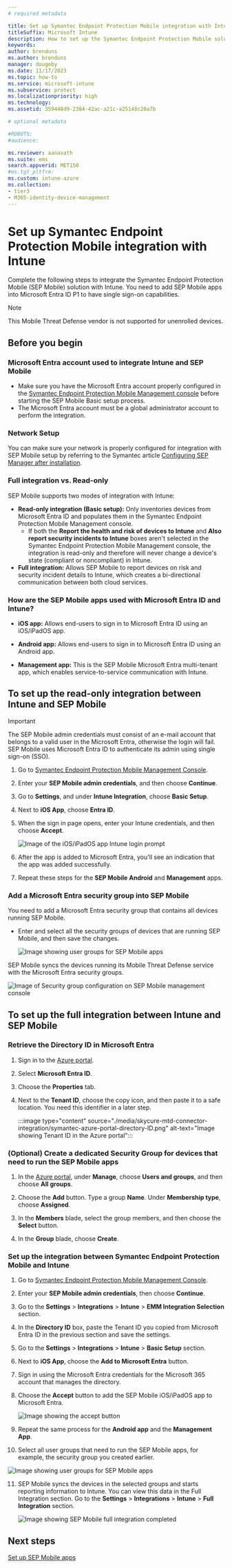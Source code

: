 ```yaml
---
# required metadata

title: Set up Symantec Endpoint Protection Mobile integration with Intune
titleSuffix: Microsoft Intune
description: How to set up the Symantec Endpoint Protection Mobile solution with Microsoft Intune to control mobile device access to your corporate resources.
keywords:
author: brenduns
ms.author: brenduns
manager: dougeby
ms.date: 11/17/2023
ms.topic: how-to
ms.service: microsoft-intune
ms.subservice: protect
ms.localizationpriority: high
ms.technology:
ms.assetid: 359448d9-2384-42ac-a21c-a25148c20a7b

# optional metadata

#ROBOTS:
#audience:

ms.reviewer: aanavath
ms.suite: ems
search.appverid: MET150
#ms.tgt_pltfrm:
ms.custom: intune-azure
ms.collection:
- tier3
- M365-identity-device-management
---
```


# Set up Symantec Endpoint Protection Mobile integration with Intune

Complete the following steps to integrate the Symantec Endpoint Protection Mobile (SEP Mobile) solution with Intune. You need to add SEP Mobile apps into Microsoft Entra ID P1 to have single sign-on capabilities.

> [!NOTE]
>
> This Mobile Threat Defense vendor is not supported for unenrolled devices.

## Before you begin

### Microsoft Entra account used to integrate Intune and SEP Mobile

- Make sure you have the Microsoft Entra account properly configured in the [Symantec Endpoint Protection Mobile Management console](https://techdocs.broadcom.com/us/en/symantec-security-software/endpoint-security-and-management/endpoint-protection/all/getting-up-and-running-on-for-the-first-time-v45150512-d43e1033/logging-on-to-the-console-v8025272-d23e2462.html) before starting the SEP Mobile Basic setup process.
- The Microsoft Entra account must be a global administrator account to perform the integration.

### Network Setup

You can make sure your network is properly configured for integration with SEP Mobile setup by referring to the Symantec article [Configuring SEP Manager after installation](https://techdocs.broadcom.com/us/en/symantec-security-software/endpoint-security-and-management/endpoint-protection/all/getting-up-and-running-on-for-the-first-time-v45150512-d43e1033/configuring-after-installation-v18374552-d23e1454.html).

### Full integration vs. Read-only

SEP Mobile supports two modes of integration with Intune:

- **Read-only integration (Basic setup):** Only inventories devices from Microsoft Entra ID and populates them in the Symantec Endpoint Protection Mobile Management console.
  - If both the **Report the health and risk of devices to Intune** and **Also report security incidents to Intune** boxes aren't selected in the Symantec Endpoint Protection Mobile Management console, the integration is read-only and therefore will never change a device's state (compliant or noncompliant) in Intune.
- **Full integration:** Allows SEP Mobile to report devices on risk and security incident details to Intune, which creates a bi-directional communication between both cloud services.

<a name='how-are-the-sep-mobile-apps-used-with-microsoft-entra-and-intune'></a>

### How are the SEP Mobile apps used with Microsoft Entra ID and Intune?

- **iOS app:** Allows end-users to sign in to Microsoft Entra ID using an iOS/iPadOS app.

- **Android app:** Allows end-users to sign in to Microsoft Entra ID using an Android app.

- **Management app:** This is the SEP Mobile Microsoft Entra multi-tenant app, which enables service-to-service communication with Intune.

## To set up the read-only integration between Intune and SEP Mobile

> [!IMPORTANT]
>
> The SEP Mobile admin credentials must consist of an e-mail account that belongs to a valid user in the Microsoft Entra, otherwise the login will fail. SEP Mobile uses Microsoft Entra ID to authenticate its admin using single sign-on (SSO).

1. Go to [Symantec Endpoint Protection Mobile Management Console](https://techdocs.broadcom.com/us/en/symantec-security-software/endpoint-security-and-management/endpoint-protection/all/getting-up-and-running-on-for-the-first-time-v45150512-d43e1033/logging-on-to-the-console-v8025272-d23e2462.html).

2. Enter your **SEP Mobile admin credentials**, and then choose **Continue**.

3. Go to **Settings**, and under **Intune Integration**, choose **Basic Setup**.

4. Next to **iOS App**, choose **Entra ID**.

5. When the sign in page opens, enter your Intune credentials, and then choose **Accept**.

   ![Image of the iOS/iPadOS app Intune login prompt](./media/skycure-mtd-connector-integration/symantec-portal-basic-accept.png)

6. After the app is added to Microsoft Entra, you'll see an indication that the app was added successfully.

7. Repeat these steps for the **SEP Mobile Android** and **Management** apps.

### Add a Microsoft Entra security group into SEP Mobile

You need to add a Microsoft Entra security group that contains all devices running SEP Mobile.

- Enter and select all the security groups of devices that are running SEP Mobile, and then save the changes.

  ![Image showing user groups for SEP Mobile apps](./media/skycure-mtd-connector-integration/symantec-portal-basic-groups.png)

SEP Mobile syncs the devices running its Mobile Threat Defense service with the Microsoft Entra security groups.

![Image of Security group configuration on SEP Mobile management console](./media/skycure-mtd-connector-integration/symantec-portal-basic-status.png)

## To set up the full integration between Intune and SEP Mobile

### Retrieve the Directory ID in Microsoft Entra

1. Sign in to the [Azure portal](https://portal.azure.com).

2. Select **Microsoft Entra ID**.

3. Choose the **Properties** tab.

4. Next to the **Tenant ID**, choose the copy icon, and then paste it to a safe location. You need this identifier in a later step.

   :::image type="content" source="./media/skycure-mtd-connector-integration/symantec-azure-portal-directory-ID.png" alt-text="Image showing Tenant ID in the Azure portal":::

### (Optional) Create a dedicated Security Group for devices that need to run the SEP Mobile apps

1. In the [Azure portal](https://portal.azure.com), under **Manage**, choose **Users and groups**, and then choose **All groups**.

2. Choose the **Add** button. Type a group **Name**. Under **Membership type**, choose **Assigned**.

3. In the **Members** blade, select the group members, and then choose the **Select** button.

4. In the **Group** blade, choose **Create**.

### Set up the integration between Symantec Endpoint Protection Mobile and Intune

1. Go to [Symantec Endpoint Protection Mobile Management Console](https://techdocs.broadcom.com/us/en/symantec-security-software/endpoint-security-and-management/endpoint-protection/all/getting-up-and-running-on-for-the-first-time-v45150512-d43e1033/logging-on-to-the-console-v8025272-d23e2462.html).

2. Enter your **SEP Mobile admin credentials**, then choose **Continue**.

3. Go to the **Settings** > **Integrations** > **Intune** > **EMM Integration Selection** section.

4. In the **Directory ID** box, paste the Tenant ID you copied from Microsoft Entra ID in the previous section and save the settings.

5. Go to the **Settings** > **Integrations** > **Intune** > **Basic Setup** section.

6. Next to **iOS App**, choose the **Add to Microsoft Entra** button.

7. Sign in using the Microsoft Entra credentials for the Microsoft 365 account that manages the directory.

8. Choose the **Accept** button to add the SEP Mobile iOS/iPadOS app to Microsoft Entra.

   ![Image showing the accept button](./media/skycure-mtd-connector-integration/symantec-portal-basic-accept.png)

9. Repeat the same process for the **Android app** and the **Management App**.

10. Select all user groups that need to run the SEP Mobile apps, for example, the security group you created earlier.

   ![Image showing user groups for SEP Mobile apps](./media/skycure-mtd-connector-integration/symantec-portal-basic-groups.png)

11. SEP Mobile syncs the devices in the selected groups and starts reporting information to Intune. You can view this data in the Full Integration section. Go to the **Settings** > **Integrations** > **Intune** > **Full Integration** section.

    ![Image showing SEP Mobile full integration completed](./media/skycure-mtd-connector-integration/symantec-portal-basic-status.PNG)

## Next steps

[Set up SEP Mobile apps](mtd-apps-ios-app-configuration-policy-add-assign.md)
